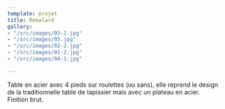 ```yaml
---
template: projet
title: Rémalard
gallery:
- "/src/images/03-2.jpg"
- "/src/images/05.jpg"
- "/src/images/02-2.jpg"
- "/src/images/01-2.jpg"
- "/src/images/04-1.jpg"

---
```

Table en acier avec 4 pieds sur roulettes (ou sans), elle reprend le design de la traditionnelle table de tapissier mais avec un plateau en acier.   
Finition brut.